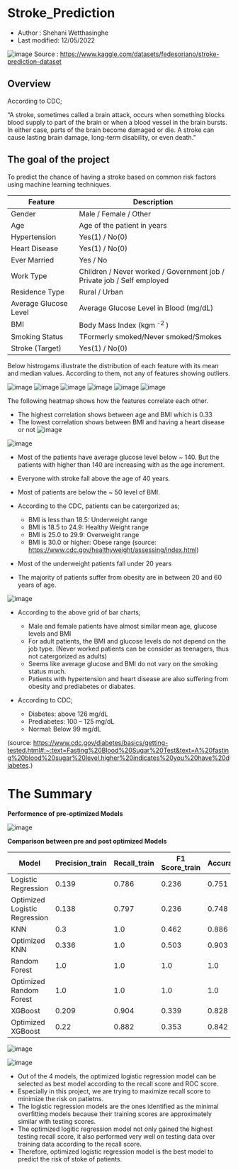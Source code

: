 # Stroke_Prediction
- Author : Shehani Wetthasinghe
- Last modified: 12/05/2022

![image](https://user-images.githubusercontent.com/50593017/200030044-6d5a4985-db9a-430a-bb79-5007dc8ba86a.png)
Source : https://www.kaggle.com/datasets/fedesoriano/stroke-prediction-dataset

## Overview
According to CDC;

“A stroke, sometimes called a brain attack, occurs when something blocks blood supply to part of the brain or when a blood vessel in the brain bursts. In either case, parts of the brain become damaged or die. A stroke can cause lasting brain damage, long-term disability, or even death.”

## The goal of the project

To predict the chance of having a stroke based on common risk factors using machine learning techniques.

| Feature               | Description                                                            |
| -------------         |------------------------------------------------------------------------|
| Gender                | Male / Female / Other                                                  | 
| Age                   | Age of the patient in years                                            |
| Hypertension          | Yes(1) / No(0)                                                         |  
| Heart Disease         | Yes(1) / No(0)                                                         |
| Ever Married          | Yes / No                                                               |
| Work Type             | Children / Never worked / Government job / Private job / Self employed |
| Residence Type        | Rural / Urban                                                          | 
| Average Glucose Level | Average Glucose Level in Blood (mg/dL)                                 |
| BMI                   | Body Mass Index (kgm<sup> -2 </sup>)                                   |
| Smoking Status        | TFormerly smoked/Never smoked/Smokes                                   |
| Stroke (Target)       | Yes(1) / No(0)                                                         |

Below histrogams illustrate the distribution of each feature with its mean and median values.
According to them, not any of features showing outliers.

![image](https://user-images.githubusercontent.com/50593017/202753632-0dc3c07c-5885-4b81-9cce-7ea54a3b40b3.png)
![image](https://user-images.githubusercontent.com/50593017/202753661-564c96be-7cea-4ac9-b351-664bf6e6c4ec.png)
![image](https://user-images.githubusercontent.com/50593017/202753679-e8fe6881-2064-402a-8d6d-f486f69c4d23.png)
![image](https://user-images.githubusercontent.com/50593017/202753697-ca229645-cbf2-40c3-a9ab-6edc3ea2c9ff.png)
![image](https://user-images.githubusercontent.com/50593017/202753720-3e2ad6ed-6ef1-4f51-a1ec-f8d5f0a392c0.png)
![image](https://user-images.githubusercontent.com/50593017/202753756-6120676d-6bd2-47cb-893c-a9ea1ccd839d.png)


The following heatmap shows how the features correlate each other.
  - The highest correlation shows between age and BMI which is 0.33
  - The lowest correlation shows between BMI and having a heart disease or not
![image](https://user-images.githubusercontent.com/50593017/202748908-dc8f9cf0-d35d-46ad-8457-2f30208627ab.png)

![image](https://user-images.githubusercontent.com/50593017/202754577-f36c6e50-a83b-4552-8745-7c5d4b4820d1.png)

- Most of the patients have average glucose level below ~ 140. But the patients with higher than 140 are increasing with as the age increment.
- Everyone with stroke fall above the age of 40 years.
- Most of patients are below the ~ 50 level of BMI.
- According to the CDC, patients can be catergorized as;
  - BMI is less than 18.5: Underweight range
  - BMI is 18.5 to 24.9: Healthy Weight range
  - BMI is 25.0 to 29.9: Overweight range
  - BMI is 30.0 or higher: Obese range
(source: https://www.cdc.gov/healthyweight/assessing/index.html)

- Most of the underweight patients fall under 20 years
- The majority of patients suffer from obesity are in between 20 and 60 years of age.

![image](https://user-images.githubusercontent.com/50593017/202755071-3dcb0f7c-3738-434a-91ea-8cc803df457c.png)

- According to the above grid of bar charts;

  - Male and female patients have almost similar mean age, glucose levels and BMI
  - For adult patients, the BMI and glucose levels do not depend on the job type. (Never worked patients can be consider as teenagers, thus not catergorized as adults)
  - Seems like average glucose and BMI do not vary on the smoking status much.
  - Patients with hypertension and heart disease are also suffering from obesity and prediabetes or diabates.

- According to CDC;
  - Diabetes: above 126 mg/dL
  - Prediabetes: 100 – 125 mg/dL
  - Normal: Below 99 mg/dL
 
(source: https://www.cdc.gov/diabetes/basics/getting-tested.html#:~:text=Fasting%20Blood%20Sugar%20Test&text=A%20fasting%20blood%20sugar%20level,higher%20indicates%20you%20have%20diabetes.)


# The Summary

**Performence of pre-optimized Models**

![image](https://user-images.githubusercontent.com/50593017/205737738-6e034c27-c22b-4d32-8d9e-0588f4a5a334.png)

**Comparison between pre and post optimized Models**

|Model|Precision\_train|Recall\_train|F1 Score\_train|Accuracy\_train|ROC AUC Score\_train|Precision\_test|Recall\_test|F1 Score\_test|Accuracy\_test|ROC AUC Score\_test|
|---|---|---|---|---|---|---|---|---|---|---|
|Logistic Regression|0\.139|0\.786|0\.236|0\.751|0\.846|0\.128|0\.758|0\.22|0\.739|0\.84|
|Optimized Logistic Regression|0\.138|0\.797|0\.236|0\.748|0\.846|0\.131|0\.806|0\.225|0\.73|0\.841|
|KNN|0\.3|1\.0|0\.462|0\.886|0\.997|0\.076|0\.29|0\.12|0\.793|0\.635|
|Optimized KNN|0\.336|1\.0|0\.503|0\.903|0\.997|0\.075|0\.242|0\.115|0\.818|0\.614|
|Random Forest|1\.0|1\.0|1\.0|1\.0|1\.0|0\.089|0\.161|0\.115|0\.879|0\.749|
|Optimized Random Forest|1\.0|1\.0|1\.0|1\.0|1\.0|0\.074|0\.081|0\.077|0\.906|0\.755|
|XGBoost|0\.209|0\.904|0\.339|0\.828|0\.94|0\.128|0\.597|0\.211|0\.783|0\.779|
|Optimized XGBoost|0\.22|0\.882|0\.353|0\.842|0\.932|0\.135|0\.613|0\.222|0\.791|0\.788|


![image](https://user-images.githubusercontent.com/50593017/205737955-9bf9e48d-2086-45c5-a582-d0fd594178f2.png)

![image](https://user-images.githubusercontent.com/50593017/205738602-2b249122-f3d4-4092-957d-14c2ee692a11.png)


- Out of the 4 models, the optimized logistic regression model can be selected as best model according to the recall score and ROC score.
- Especially in this project, we are trying to maximize recall score to minimize the risk on patietns.
- The logistic regression models are the ones identified as the minimal overfitting models because their training scores are approximately similar with testing scores.
- The optimized logitic regression model not only gained the highest testing recall score, it also performed very well on testing data over training data according to the recall score.
- Therefore, optimized logistic regression model is the best model to predict the risk of stoke of patients.
